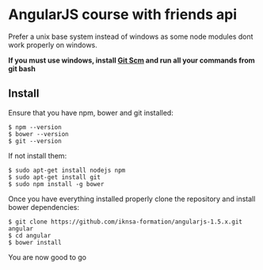 # AngularJS course with friends api

Prefer a unix base system instead of windows as some node modules dont work properly on windows.

**If you must use windows, install [Git Scm](http://www.git-scm.com/) and run all your commands from git bash**

## Install

Ensure that you have npm, bower and git installed:
```
$ npm --version
$ bower --version
$ git --version
```

If not install them:
```
$ sudo apt-get install nodejs npm
$ sudo apt-get install git
$ sudo npm install -g bower
```

Once you have everything installed properly clone the repository and install bower dependencies:
```
$ git clone https://github.com/iknsa-formation/angularjs-1.5.x.git angular
$ cd angular
$ bower install
```
You are now good to go

